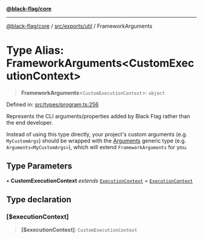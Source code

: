 [**@black-flag/core**](../../../../README.md)

***

[@black-flag/core](../../../../README.md) / [src/exports/util](../README.md) / FrameworkArguments

# Type Alias: FrameworkArguments\<CustomExecutionContext\>

> **FrameworkArguments**\<`CustomExecutionContext`\>: `object`

Defined in: [src/types/program.ts:256](https://github.com/Xunnamius/black-flag/blob/29a6a8eee6470040d4cbaf8ff2f3ff851bd9e0bf/src/types/program.ts#L256)

Represents the CLI arguments/properties added by Black Flag rather than the
end developer.

Instead of using this type directly, your project's custom arguments (e.g.
`MyCustomArgs`) should be wrapped with the [Arguments](../../type-aliases/Arguments.md) generic type
(e.g. `Arguments<MyCustomArgs>`), which will extend `FrameworkArguments` for
you.

## Type Parameters

• **CustomExecutionContext** *extends* [`ExecutionContext`](ExecutionContext.md) = [`ExecutionContext`](ExecutionContext.md)

## Type declaration

### \[$executionContext\]

> **\[$executionContext\]**: `CustomExecutionContext`

